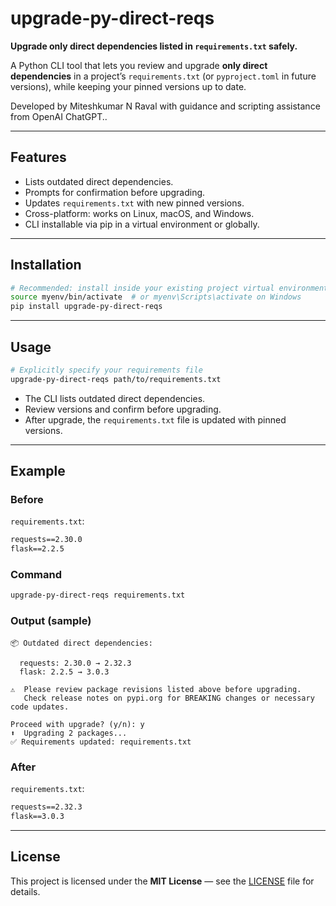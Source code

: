 # upgrade-py-direct-reqs

**Upgrade only direct dependencies listed in `requirements.txt` safely.**

A Python CLI tool that lets you review and upgrade **only direct dependencies** in a project’s `requirements.txt` (or `pyproject.toml` in future versions), while keeping your pinned versions up to date.

Developed by Miteshkumar N Raval  with guidance and scripting assistance from OpenAI ChatGPT..

---

## Features

- Lists outdated direct dependencies.
- Prompts for confirmation before upgrading.
- Updates `requirements.txt` with new pinned versions.
- Cross-platform: works on Linux, macOS, and Windows.
- CLI installable via pip in a virtual environment or globally.

---

## Installation

```bash
# Recommended: install inside your existing project virtual environment
source myenv/bin/activate  # or myenv\Scripts\activate on Windows
pip install upgrade-py-direct-reqs
```

---

## Usage

```bash
# Explicitly specify your requirements file
upgrade-py-direct-reqs path/to/requirements.txt
```

- The CLI lists outdated direct dependencies.
- Review versions and confirm before upgrading.
- After upgrade, the `requirements.txt` file is updated with pinned versions.

---

## Example

### Before

`requirements.txt`:
```txt
requests==2.30.0
flask==2.2.5
```

### Command
```bash
upgrade-py-direct-reqs requirements.txt
```

### Output (sample)
```
📦 Outdated direct dependencies:

  requests: 2.30.0 → 2.32.3
  flask: 2.2.5 → 3.0.3

⚠️  Please review package revisions listed above before upgrading.
   Check release notes on pypi.org for BREAKING changes or necessary code updates.

Proceed with upgrade? (y/n): y
⬆️  Upgrading 2 packages...
✅ Requirements updated: requirements.txt
```

### After

`requirements.txt`:
```txt
requests==2.32.3
flask==3.0.3
```

---

## License

This project is licensed under the **MIT License** — see the [LICENSE](LICENSE) file for details.
